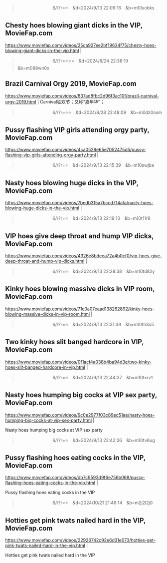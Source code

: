 
>　　　　　　　　6//?r=⭐　&d=2024/9/13 22:09:16　&b=m10sobks
## Chesty hoes blowing giant dicks in the VIP, MovieFap.com
https://www.moviefap.com/videos/25ca927ee2bf19634f75/chesty-hoes-blowing-giant-dicks-in-the-vip.html
|

>　　　　　　　　6//?r=⭐⭐⭐　&d=2024/8/24 22:38:19　&b=m088wn0x
## Brazil Carnival Orgy 2019, MovieFap.com
https://www.moviefap.com/videos/837ad8fbc2d96f3ac10f/brazil-carnival-orgy-2019.html
|
Carnival狂欢节；又称“嘉年华”；

>　　　　　　　　6//?r=⭐⭐　&d=2024/8/28 22:48:09　&b=m0dz0oxm
## Pussy flashing VIP girls attending orgy party, MovieFap.com
https://www.moviefap.com/videos/4ca0528e65e7052475d5/pussy-flashing-vip-girls-attending-orgy-party.html
|

>　　　　　　　　6//?r=⭐　&d=2024/9/13 22:15:39　&b=m10swjba
## Nasty hoes blowing huge dicks in the VIP, MovieFap.com
https://www.moviefap.com/videos/7bedb315a7bccd714afa/nasty-hoes-blowing-huge-dicks-in-the-vip.html
|

>　　　　　　　　6//?r=⭐　&d=2024/9/13 22:19:10　&b=m10t11r9
## VIP hoes give deep throat and hump VIP dicks, MovieFap.com
https://www.moviefap.com/videos/4326e8bdeea72a4b0cf0/vip-hoes-give-deep-throat-and-hump-vip-dicks.html
|

>　　　　　　　　6//?r=⭐　&d=2024/9/13 22:28:38　&b=m10td82y
## Kinky hoes blowing massive dicks in VIP room, MovieFap.com
https://www.moviefap.com/videos/71c0a07eaad138262892/kinky-hoes-blowing-massive-dicks-in-vip-room.html
|

>　　　　　　　　6//?r=⭐　&d=2024/9/13 22:31:39　&b=m10th3u5
## Two kinky hoes slit banged hardcore in VIP, MovieFap.com
https://www.moviefap.com/videos/0f1acf4a038b4ba94d3e/two-kinky-hoes-slit-banged-hardcore-in-vip.html
|

>　　　　　　　　6//?r=⭐　&d=2024/9/13 22:44:37　&b=m10txrv1
## Nasty hoes humping big cocks at VIP sex party, MovieFap.com
https://www.moviefap.com/videos/9c0e2977f03c89ec51ae/nasty-hoes-humping-big-cocks-at-vip-sex-party.html
|

Nasty hoes humping big cocks at VIP sex party

>　　　　　　　　6//?r=⭐　&d=2024/9/13 22:42:36　&b=m10tv6ug
## Pussy flashing hoes eating cocks in the VIP, MovieFap.com
https://www.moviefap.com/videos/db7c9593d9f6e756b068/pussy-flashing-hoes-eating-cocks-in-the-vip.html
|

Pussy flashing hoes eating cocks in the VIP

>　　　　　　　　6//?r=⭐　&d=2024/10/21 21:46:14　&b=m2j2l2j0
## Hotties get pink twats nailed hard in the VIP, MovieFap.com
https://www.moviefap.com/videos/22926742c92e6d31e073/hotties-get-pink-twats-nailed-hard-in-the-vip.html
|

Hotties get pink twats nailed hard in the VIP
